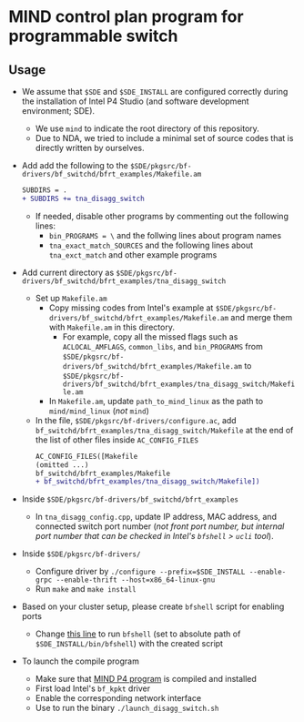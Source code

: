 # MIND control plan program for programmable switch
## Usage
- We assume that `$SDE` and `$SDE_INSTALL` are configured correctly during the installation of Intel P4 Studio (and software development environment; SDE).
  - We use `mind` to indicate the root directory of this repository.
  - Due to NDA, we tried to include a minimal set of source codes that is directly written by ourselves.

- Add add the following to the `$SDE/pkgsrc/bf-drivers/bf_switchd/bfrt_examples/Makefile.am`
  ```diff
  SUBDIRS = .
  + SUBDIRS += tna_disagg_switch
  ```
  - If needed, disable other programs by commenting out the following lines:
    - `bin_PROGRAMS = \` and the follwing lines about program names
    - `tna_exact_match_SOURCES` and the following lines about `tna_exct_match` and other example programs

- Add current directory as `$SDE/pkgsrc/bf-drivers/bf_switchd/bfrt_examples/tna_disagg_switch`
  - Set up `Makefile.am`
    - Copy missing codes from Intel's example at `$SDE/pkgsrc/bf-drivers/bf_switchd/bfrt_examples/Makefile.am` and merge them with `Makefile.am` in this directory.
      - For example, copy all the missed flags such as `ACLOCAL_AMFLAGS`, `common_libs`, and `bin_PROGRAMS` from `$SDE/pkgsrc/bf-drivers/bf_switchd/bfrt_examples/Makefile.am` to `$SDE/pkgsrc/bf-drivers/bf_switchd/bfrt_examples/tna_disagg_switch/Makefile.am`
    - In `Makefile.am`, update `path_to_mind_linux` as the path to `mind/mind_linux` (*not* `mind`)
  - In the file, `$SDE/pkgsrc/bf-drivers/configure.ac`, add `bf_switchd/bfrt_examples/tna_disagg_switch/Makefile` at the end of the list of other files inside `AC_CONFIG_FILES`
    ```diff
    AC_CONFIG_FILES([Makefile
    (omitted ...)
    bf_switchd/bfrt_examples/Makefile
    + bf_switchd/bfrt_examples/tna_disagg_switch/Makefile])
    ```
- Inside `$SDE/pkgsrc/bf-drivers/bf_switchd/bfrt_examples`
  - In `tna_disagg_config.cpp`, update IP address, MAC address, and connected switch port number (*not front port number, but internal port number that can be checked in Intel's `bfshell` > `ucli` tool*).

- Inside `$SDE/pkgsrc/bf-drivers/`
  - Configure driver by `./configure --prefix=$SDE_INSTALL --enable-grpc --enable-thrift --host=x86_64-linux-gnu`
  - Run `make` and `make install`

- Based on your cluster setup, please create `bfshell` script for enabling ports
  - Change [this line](https://github.com/shsym/mind/blob/4d623a558e379495ca3b636db4b7176728d5d5e6/mind_switch_ctrl/tna_disagg_switch.cpp#L115) to run `bfshell` (set to absolute path of `$SDE_INSTALL/bin/bfshell`) with the created script

- To launch the compile program
  - Make sure that [MIND P4 program](https://github.com/shsym/mind/tree/main/mind_p4) is compiled and installed
  - First load Intel's `bf_kpkt` driver
  - Enable the corresponding network interface
  - Use to run the binary `./launch_disagg_switch.sh`
